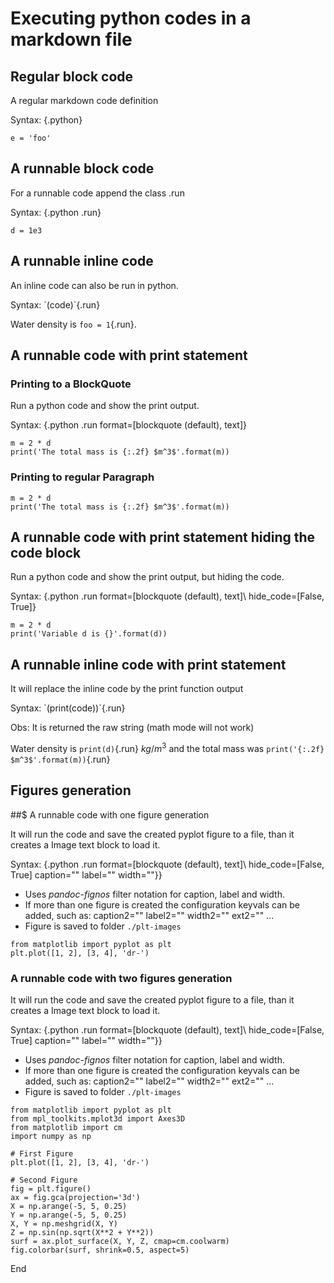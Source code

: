 
# Executing python codes in a markdown file


## Regular block code

A regular markdown code definition

Syntax: \{.python}

```{.python }
e = 'foo'
```

## A runnable block code

For a runnable code append the class .run

Syntax: \{.python .run}

```{.python .run}
d = 1e3
```

## A runnable inline code

An inline code can also be run in python.

Syntax: \`(code)\`\{.run\}

Water density is `foo = 1`{.run}.

## A runnable code with print statement

### Printing to a BlockQuote

Run a python code and show the print output. 

Syntax: \{.python .run format=[blockquote (default), text]\}

```{.python .run}
m = 2 * d
print('The total mass is {:.2f} $m^3$'.format(m))
```

### Printing to regular Paragraph

```{.python .run format=text}
m = 2 * d
print('The total mass is {:.2f} $m^3$'.format(m))
```

## A runnable code with print statement hiding the code block

Run a python code and show the print output, but hiding the code.

Syntax: \{.python .run format=[blockquote (default), text]\ hide_code=[False, True]}

```{.python .run hide_code=True}
m = 2 * d
print('Variable d is {}'.format(d))
```

## A runnable inline code with print statement

It will replace the inline code by the print function output

Syntax: \`(print(code))\`\{.run\}

Obs: It is returned the raw string (math mode will not work)

Water density is `print(d)`{.run} $kg/m^3$ and the total mass was `print('{:.2f} $m^3$'.format(m))`{.run}

## Figures generation

##$ A runnable code with one figure generation

It will run the code and save the created pyplot figure to a file, than it creates a Image text block to load it.

Syntax: \{.python .run format=[blockquote (default), text]\ hide_code=[False, True] caption="" label="" width=""}}

- Uses _pandoc-fignos_ filter notation for caption, label and width.
- If more than one figure is created the configuration keyvals can be added, such as: caption2="" label2="" width2="" ext2="" ...
- Figure is saved to folder `./plt-images`

```{.python .run caption="Figure Number One" label="my_fig"}
from matplotlib import pyplot as plt
plt.plot([1, 2], [3, 4], 'dr-')
```

### A runnable code with two figures generation

It will run the code and save the created pyplot figure to a file, than it creates a Image text block to load it.

Syntax: \{.python .run format=[blockquote (default), text]\ hide_code=[False, True] caption="" label="" width=""}}

- Uses _pandoc-fignos_ filter notation for caption, label and width.
- If more than one figure is created the configuration keyvals can be added, such as: caption2="" label2="" width2="" ext2="" ...
- Figure is saved to folder `./plt-images`

```{.python .run caption="Number One" caption2="Other Figure" label="my_fig" label2="my_fig2"}
from matplotlib import pyplot as plt
from mpl_toolkits.mplot3d import Axes3D
from matplotlib import cm
import numpy as np

# First Figure
plt.plot([1, 2], [3, 4], 'dr-')

# Second Figure
fig = plt.figure()
ax = fig.gca(projection='3d')
X = np.arange(-5, 5, 0.25)
Y = np.arange(-5, 5, 0.25)
X, Y = np.meshgrid(X, Y)
Z = np.sin(np.sqrt(X**2 + Y**2))
surf = ax.plot_surface(X, Y, Z, cmap=cm.coolwarm)
fig.colorbar(surf, shrink=0.5, aspect=5)
```

End